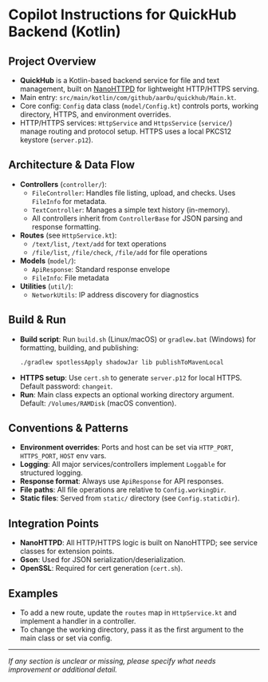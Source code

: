 # Copilot Instructions for QuickHub Backend (Kotlin)

## Project Overview
- **QuickHub** is a Kotlin-based backend service for file and text management, built on [NanoHTTPD](https://github.com/NanoHttpd/nanohttpd) for lightweight HTTP/HTTPS serving.
- Main entry: `src/main/kotlin/com/github/aar0u/quickhub/Main.kt`.
- Core config: `Config` data class (`model/Config.kt`) controls ports, working directory, HTTPS, and environment overrides.
- HTTP/HTTPS services: `HttpService` and `HttpsService` (`service/`) manage routing and protocol setup. HTTPS uses a local PKCS12 keystore (`server.p12`).

## Architecture & Data Flow
- **Controllers** (`controller/`):
  - `FileController`: Handles file listing, upload, and checks. Uses `FileInfo` for metadata.
  - `TextController`: Manages a simple text history (in-memory).
  - All controllers inherit from `ControllerBase` for JSON parsing and response formatting.
- **Routes** (see `HttpService.kt`):
  - `/text/list`, `/text/add` for text operations
  - `/file/list`, `/file/check`, `/file/add` for file operations
- **Models** (`model/`):
  - `ApiResponse`: Standard response envelope
  - `FileInfo`: File metadata
- **Utilities** (`util/`):
  - `NetworkUtils`: IP address discovery for diagnostics

## Build & Run
- **Build script**: Run `build.sh` (Linux/macOS) or `gradlew.bat` (Windows) for formatting, building, and publishing:
  ```sh
  ./gradlew spotlessApply shadowJar lib publishToMavenLocal
  ```
- **HTTPS setup**: Use `cert.sh` to generate `server.p12` for local HTTPS. Default password: `changeit`.
- **Run**: Main class expects an optional working directory argument. Default: `/Volumes/RAMDisk` (macOS convention).

## Conventions & Patterns
- **Environment overrides**: Ports and host can be set via `HTTP_PORT`, `HTTPS_PORT`, `HOST` env vars.
- **Logging**: All major services/controllers implement `Loggable` for structured logging.
- **Response format**: Always use `ApiResponse` for API responses.
- **File paths**: All file operations are relative to `Config.workingDir`.
- **Static files**: Served from `static/` directory (see `Config.staticDir`).

## Integration Points
- **NanoHTTPD**: All HTTP/HTTPS logic is built on NanoHTTPD; see service classes for extension points.
- **Gson**: Used for JSON serialization/deserialization.
- **OpenSSL**: Required for cert generation (`cert.sh`).

## Examples
- To add a new route, update the `routes` map in `HttpService.kt` and implement a handler in a controller.
- To change the working directory, pass it as the first argument to the main class or set via config.

---
_If any section is unclear or missing, please specify what needs improvement or additional detail._
